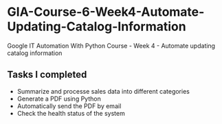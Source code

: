 # GIA-Course-6-Week4-Automate-Updating-Catalog-Information

Google IT Automation With Python Course - Week 4 - Automate updating catalog information

## Tasks I completed
* Summarize and processe sales data into different categories
* Generate a PDF using Python
* Automatically send the PDF by email
* Check the health status of the system
